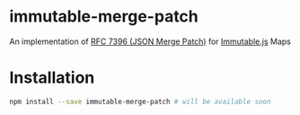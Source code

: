 # immutable-merge-patch
An implementation of [RFC 7396 (JSON Merge Patch)](https://tools.ietf.org/html/rfc7396)
for [Immutable.js](https://facebook.github.io/immutable-js/) Maps

# Installation
```sh
npm install --save immutable-merge-patch # will be available soon
```
